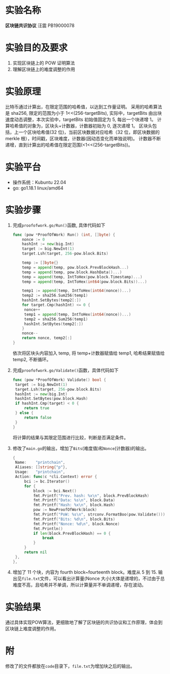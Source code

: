 # 实验名称

**区块链共识协议**
汪震 PB19000078

# 实验目的及要求

1. 实现区块链上的 POW 证明算法
2. 理解区块链上的难度调整的作用

# 实验原理

比特币通过计算出，在限定范围的哈希值，以达到工作量证明。
采用的哈希算法是 sha256, 限定的范围为小于 1<<(256-targetBits), 实际中，targetBits 由出块速度动态调整，本次实验中，targetBits 初始值固定为 5, 每出一个块递增 1。
计算哈希值的对象为，区块头+计数器，计数器初始为 0, 逐次递增 1。
区块头包括，上⼀个区块哈希值(32 位)，当前区块数据对应哈希（32 位，即区块数据的 merkle 根），时间戳，区块难度，计数器(因动态变化而单独说明)。
计数器不断递增，直到计算出的哈希值在限定范围(<1<<(256-targetBits))。

# 实验平台

- 操作系统：Kubuntu 22.04
- go: go1.18.1 linux/amd64

# 实验步骤

1. 完成`proofofwork.go/Run()`函数, 具体代码如下

   ```go
   func (pow *ProofOfWork) Run() (int, []byte) {
       nonce := 0
       hashInt := new(big.Int)
       target := big.NewInt(1)
       target.Lsh(target, 256-pow.block.Bits)

       temp := []byte{}
       temp = append(temp, pow.block.PrevBlockHash...)
       temp = append(temp, pow.block.HashData()...)
       temp = append(temp, IntToHex(pow.block.Timestamp)...)
       temp = append(temp, IntToHex(int64(pow.block.Bits))...)

       temp1 := append(temp, IntToHex(int64(nonce))...)
       temp2 := sha256.Sum256(temp1)
       hashInt.SetBytes(temp2[:])
       for target.Cmp(hashInt) <= 0 {
       	nonce++
       	temp1 = append(temp, IntToHex(int64(nonce))...)
       	temp2 = sha256.Sum256(temp1)
       	hashInt.SetBytes(temp2[:])
       }
       nonce--
       return nonce, temp2[:]
   }
   ```

   依次将区块头内容加入 temp, 将 temp+计数器赋值给 temp1, 哈希结果赋值给 temp2, 不断循环。

2. 完成`proofofwork.go/Validate()`函数，具体代码如下

   ```go
   func (pow *ProofOfWork) Validate() bool {
   	target := big.NewInt(1)
   	target.Lsh(target, 256-pow.block.Bits)
   	hashInt := new(big.Int)
   	hashInt.SetBytes(pow.block.Hash)
   	if hashInt.Cmp(target) < 0 {
   		return true
   	} else {
   		return false
   	}
   }
   ```

   将计算的结果与其限定范围进行比较，判断是否满足条件。

3. 修改了`main.go`的输出，增加了`Bits`(难度值)和`Nonce`(计数器)的输出。

   ```go
   {
   	Name:    "printchain",
   	Aliases: []string{"p"},
   	Usage:   "printchain",
   	Action: func(c *cli.Context) error {
   		bci := bc.Iterator()
   		for {
   			block := bci.Next()
   			fmt.Printf("Prev. hash: %x\n", block.PrevBlockHash)
   			fmt.Printf("Data: %s\n", block.Data)
   			fmt.Printf("Hash: %x\n", block.Hash)
   			pow := NewProofOfWork(block)
   			fmt.Printf("PoW: %s\n", strconv.FormatBoo(pow.Validate()))
   			fmt.Printf("Bits: %d\n", block.Bits)
   			fmt.Printf("Nonce: %d\n", block.Nonce)
   			fmt.Println()
   			if len(block.PrevBlockHash) == 0 {
   				break
   			}
   		}
   		return nil
   	},
   },
   ```

4. 增加了 11 个块，内容为 fourth block~fourteenth block。难度从 5 到 15. 输出见`file.txt`文件，可以看出计算量(Nonce 大小)大体是递增的，不过由于总难度不高，且哈希并不单调，所以计算量并不单调递增，存在波动。


# 实验结果
通过具体实现POW算法，更细致地了解了区块链的共识协议和工作原理，体会到区块链上难度调整的作用。

# 附
修改了的文件都放在`code`目录下，`file.txt`为增加块之后的输出。